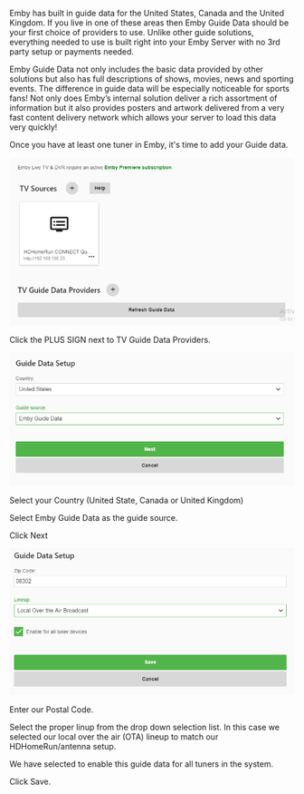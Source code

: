 Emby has built in guide data for the United States, Canada and the United Kingdom. If you live in one of these areas then Emby Guide Data should be your first choice of providers to use.  Unlike other guide solutions, everything needed to use is built right into your Emby Server with no 3rd party setup or payments needed.

Emby Guide Data not only includes the basic data provided by other solutions but also has full descriptions of shows,  movies, news and sporting events.  The difference in guide data will be especially noticeable for sports fans! Not only does Emby’s internal solution deliver a rich assortment of information but it also provides posters and artwork delivered from a very fast content delivery network which allows your server to load this data very quickly!

Once you have at least one tuner in Emby, it's time to add your Guide data.

![hdhomerun5](images/server/hdhomerun5.png)

Click the PLUS SIGN next to TV Guide Data Providers.

![gracenote1](images/server/gracenote1.png)

Select your Country (United State, Canada or United Kingdom)

Select Emby Guide Data as the guide source.

Click Next

![gracenote2](images/server/gracenote2.png)

Enter our Postal Code.

Select the proper linup from the drop down selection list. In this case we selected our local over the air (OTA) lineup to match our HDHomeRun/antenna setup.

We have selected to enable this guide data for all tuners in the system.

Click Save.

